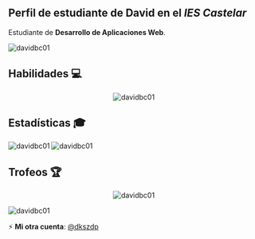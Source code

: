 ## Perfil de estudiante de **David** en el *IES Castelar*  

Estudiante de **Desarrollo de Aplicaciones Web**.  
<p align="left"> <img src="https://komarev.com/ghpvc/?username=davidbc01&label=Visitas%20al%20perfil&color=000000&style=flat" alt="davidbc01" /> </p>

## Habilidades :computer:
<p align="center"><img src="https://skillicons.dev/icons?i=html,css,bootstrap,js,jquery,java,php,py,bash,powershell,mysql,mongodb,linux,md,git,github,docker,regex&theme=dark&perline=9" alt="davidbc01" /></p>

## Estadísticas :mortar_board:  
<img align="left" src="https://github-readme-stats.vercel.app/api?username=davidbc01&show_icons=true&theme=dark&title_color=ffffff&text_color=ffffff&bg_color=000000&hide_border=true&locale=es" alt="davidbc01" />
<img src="https://github-readme-stats.vercel.app/api/top-langs/?username=davidbc01&layout=compact&theme=dark&locale=es&title_color=ffffff&text_color=ffffff&bg_color=000000&hide_border=true&custom_title=Lenguajes+Mas+Usados+de+David" alt="davidbc01" /> &nbsp;

## Trofeos :trophy:
<p align="center"><img src="https://github-profile-trophy.vercel.app/?username=davidbc01&no-frame=true&theme=gitdimmed&column=-1" alt="davidbc01" /></p>

<p align="left"> <img src="https://img.shields.io/github/stars/davidbc01?color=black&label=Estrellas" alt="davidbc01" /> </p>

⚡ **Mi otra cuenta**: [@dkszdp](https://github.com/dkszdp)